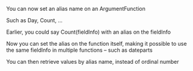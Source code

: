 <properties date="2016-05-11"
SortOrder="31"
/>

You can now set an alias name on an ArgumentFunction

Such as Day, Count, …

Earlier, you could say Count(fieldInfo) with an alias on the fieldInfo

Now you can set the alias on the function itself, making it possible to use the same fieldInfo in multiple functions – such as dateparts

You can then retrieve values by alias name, instead of ordinal number
